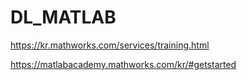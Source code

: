 # DL_MATLAB

https://kr.mathworks.com/services/training.html

https://matlabacademy.mathworks.com/kr/#getstarted
